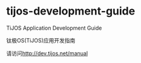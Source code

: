 
# tijos-development-guide
TiJOS Application Development Guide 

钛极OS(TiJOS)应用开发指南

请访问<http://dev.tijos.net/manual>
